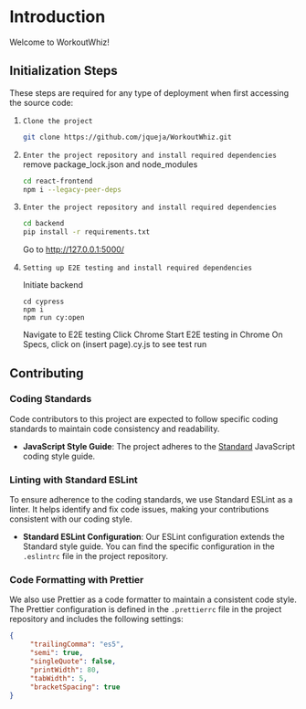 # Introduction

Welcome to WorkoutWhiz!

## Initialization Steps

These steps are required for any type of deployment when first accessing the source code:

1. `Clone the project`

     ```bash
     git clone https://github.com/jqueja/WorkoutWhiz.git
     ```

2. `Enter the project repository and install required dependencies`
   remove package_lock.json and node_modules

     ```bash
     cd react-frontend
     npm i --legacy-peer-deps
     ```

3. `Enter the project repository and install required dependencies`

     ```bash
     cd backend
     pip install -r requirements.txt
     ```

     Go to http://127.0.0.1:5000/

4. `Setting up E2E testing and install required dependencies`

     Initiate backend

     ```
     cd cypress
     npm i
     npm run cy:open
     ```

     Navigate to E2E testing
     Click Chrome
     Start E2E testing in Chrome
     On Specs, click on (insert page).cy.js to see test run

## Contributing

### Coding Standards

Code contributors to this project are expected to follow specific coding standards to maintain code consistency and readability.

-    **JavaScript Style Guide**: The project adheres to the [Standard](https://standardjs.com/) JavaScript coding style guide.

### Linting with Standard ESLint

To ensure adherence to the coding standards, we use Standard ESLint as a linter. It helps identify and fix code issues, making your contributions consistent with our coding style.

-    **Standard ESLint Configuration**: Our ESLint configuration extends the Standard style guide. You can find the specific configuration in the `.eslintrc` file in the project repository.

### Code Formatting with Prettier

We also use Prettier as a code formatter to maintain a consistent code style. The Prettier configuration is defined in the `.prettierrc` file in the project repository and includes the following settings:

```json
{
     "trailingComma": "es5",
     "semi": true,
     "singleQuote": false,
     "printWidth": 80,
     "tabWidth": 5,
     "bracketSpacing": true
}
```
